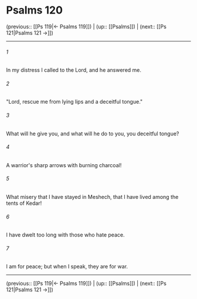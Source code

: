 # Psalms 120

(previous:: [[Ps 119|← Psalms 119]]) | (up:: [[Psalms]]) | (next:: [[Ps 121|Psalms 121 →]])

***


###### 1 
In my distress I called to the Lord, and he answered me. 

###### 2 
"Lord, rescue me from lying lips and a deceitful tongue." 

###### 3 
What will he give you, and what will he do to you, you deceitful tongue? 

###### 4 
A warrior's sharp arrows with burning charcoal! 

###### 5 
What misery that I have stayed in Meshech, that I have lived among the tents of Kedar! 

###### 6 
I have dwelt too long with those who hate peace. 

###### 7 
I am for peace; but when I speak, they are for war.

***

(previous:: [[Ps 119|← Psalms 119]]) | (up:: [[Psalms]]) | (next:: [[Ps 121|Psalms 121 →]])
